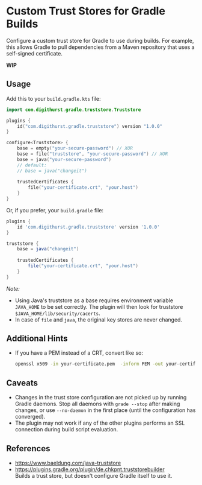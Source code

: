 # Custom Trust Stores for Gradle Builds

<!-- TODO: add badges -->

Configure a custom trust store for Gradle to use during builds.
For example, this allows Gradle to pull dependencies from a Maven
repository that uses a self-signed certificate.

**WIP**

## Usage

Add this to your `build.gradle.kts` file:

```kotlin
import com.digithurst.gradle.truststore.Truststore

plugins {
    id("com.digithurst.gradle.truststore") version "1.0.0"
}

configure<Truststore> {
    base = empty("your-secure-password") // XOR
    base = file("truststore", "your-secure-password") // XOR
    base = java("your-secure-password")
    // default: 
    // base = java("changeit")
    
    trustedCertificates {
        file("your-certificate.crt", "your.host")
    }
}
```

Or, if you prefer, your `build.gradle` file:

```groovy
plugins {
    id 'com.digithurst.gradle.truststore' version '1.0.0'
}

truststore {
    base = java("changeit")
    
    trustedCertificates {
        file("your-certificate.crt", "your.host")
    }
}

```

_Note:_ 

 * Using Java's truststore as a base requires environment variable 
   `JAVA_HOME` to be set correctly.
   The plugin will then look for truststore `$JAVA_HOME/lib/security/cacerts`.
 * In case of `file` and `java`, the original key stores are never changed.


## Additional Hints

 * If you have a PEM instead of a CRT, convert like so:
 
    ```bash
    openssl x509 -in your-certificate.pem  -inform PEM -out your-certificate.pem
    ```
    
## Caveats

<!-- TODO: investigate -->

 * Changes in the trust store configuration are not picked up by running
   Gradle daemons. Stop all daemons with `grade --stop` after making
   changes, or use `--no-daemon` in the first place (until the configuration
   has converged).
 * The plugin may not work if any of the other plugins performs an SSL connection
   during build script evaluation.

## References

 * https://www.baeldung.com/java-truststore
 * https://plugins.gradle.org/plugin/de.chkpnt.truststorebuilder  
   Builds a trust store, but doesn't configure Gradle itself to use it.